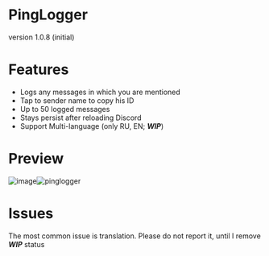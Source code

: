 # PingLogger
version 1.0.8 (initial)
# Features
  * Logs any messages in which you are mentioned
  * Tap to sender name to copy his ID
  * Up to 50 logged messages
  * Stays persist after reloading Discord
  * Support Multi-language (only RU, EN; ***WIP***)
# Preview
![image](https://github.com/user-attachments/assets/dcebb17d-9a86-48e8-96e3-42c4261d5ce7)![pinglogger](https://github.com/user-attachments/assets/126655c4-7b53-4dbb-8cb7-8090debb05d5)

# Issues
The most common issue is translation. Please do not report it, until I remove ***WIP*** status

